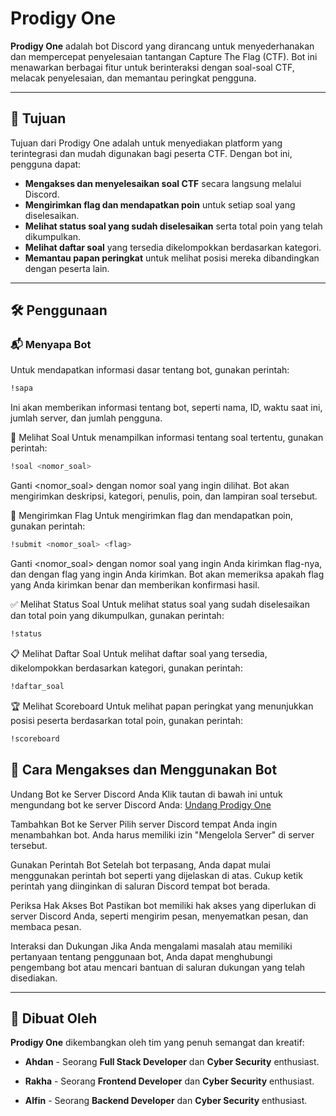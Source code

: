 # Prodigy One

**Prodigy One** adalah bot Discord yang dirancang untuk menyederhanakan dan mempercepat penyelesaian tantangan Capture The Flag (CTF). Bot ini menawarkan berbagai fitur untuk berinteraksi dengan soal-soal CTF, melacak penyelesaian, dan memantau peringkat pengguna.

---

## 🎯 Tujuan

Tujuan dari Prodigy One adalah untuk menyediakan platform yang terintegrasi dan mudah digunakan bagi peserta CTF. Dengan bot ini, pengguna dapat:

- **Mengakses dan menyelesaikan soal CTF** secara langsung melalui Discord.
- **Mengirimkan flag dan mendapatkan poin** untuk setiap soal yang diselesaikan.
- **Melihat status soal yang sudah diselesaikan** serta total poin yang telah dikumpulkan.
- **Melihat daftar soal** yang tersedia dikelompokkan berdasarkan kategori.
- **Memantau papan peringkat** untuk melihat posisi mereka dibandingkan dengan peserta lain.

---

## 🛠️ Penggunaan

### 📬 Menyapa Bot

Untuk mendapatkan informasi dasar tentang bot, gunakan perintah:
```bash
!sapa
```
Ini akan memberikan informasi tentang bot, seperti nama, ID, waktu saat ini, jumlah server, dan jumlah pengguna.

📜 Melihat Soal
Untuk menampilkan informasi tentang soal tertentu, gunakan perintah:

```bash
!soal <nomor_soal>
```
Ganti <nomor_soal> dengan nomor soal yang ingin dilihat. Bot akan mengirimkan deskripsi, kategori, penulis, poin, dan lampiran soal tersebut.

📩 Mengirimkan Flag
Untuk mengirimkan flag dan mendapatkan poin, gunakan perintah:

```bash
!submit <nomor_soal> <flag>
```
Ganti <nomor_soal> dengan nomor soal yang ingin Anda kirimkan flag-nya, dan <flag> dengan flag yang ingin Anda kirimkan. Bot akan memeriksa apakah flag yang Anda kirimkan benar dan memberikan konfirmasi hasil.

✅ Melihat Status Soal
Untuk melihat status soal yang sudah diselesaikan dan total poin yang dikumpulkan, gunakan perintah:

```bash
!status
```
📋 Melihat Daftar Soal
Untuk melihat daftar soal yang tersedia, dikelompokkan berdasarkan kategori, gunakan perintah:

```bash
!daftar_soal
```
🏆 Melihat Scoreboard
Untuk melihat papan peringkat yang menunjukkan posisi peserta berdasarkan total poin, gunakan perintah:

```bash
!scoreboard
```

## 🔧 Cara Mengakses dan Menggunakan Bot
Undang Bot ke Server Discord Anda
Klik tautan di bawah ini untuk mengundang bot ke server Discord Anda: [Undang Prodigy One](https://discord.com/oauth2/authorize?client_id=1283596869104177182&permissions=274878375936&integration_type=0&scope=bot+applications.commands)

Tambahkan Bot ke Server
Pilih server Discord tempat Anda ingin menambahkan bot. Anda harus memiliki izin "Mengelola Server" di server tersebut.

Gunakan Perintah Bot
Setelah bot terpasang, Anda dapat mulai menggunakan perintah bot seperti yang dijelaskan di atas. Cukup ketik perintah yang diinginkan di saluran Discord tempat bot berada.

Periksa Hak Akses Bot
Pastikan bot memiliki hak akses yang diperlukan di server Discord Anda, seperti mengirim pesan, menyematkan pesan, dan membaca pesan.

Interaksi dan Dukungan
Jika Anda mengalami masalah atau memiliki pertanyaan tentang penggunaan bot, Anda dapat menghubungi pengembang bot atau mencari bantuan di saluran dukungan yang telah disediakan.

---

## 🌟 Dibuat Oleh

**Prodigy One** dikembangkan oleh tim yang penuh semangat dan kreatif:

- **Ahdan** - Seorang **Full Stack Developer** dan **Cyber Security** enthusiast.

- **Rakha** - Seorang **Frontend Developer** dan **Cyber Security** enthusiast.

- **Alfin** - Seorang **Backend Developer** dan **Cyber Security** enthusiast.